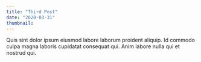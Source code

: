 ```yaml
---
title: "Third Post"
date: "2020-03-31"
thumbnail:
---
```


Quis sint dolor ipsum eiusmod labore laborum proident aliquip. Id commodo culpa magna laboris cupidatat consequat qui. Anim labore nulla qui et nostrud qui.